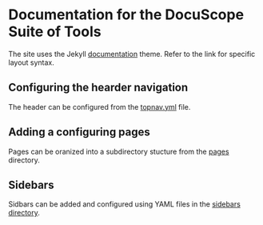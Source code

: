 # Documentation for the DocuScope Suite of Tools

The site uses the Jekyll [documentation](https://idratherbewriting.com/documentation-theme-jekyll/) theme. Refer to the link for specific layout syntax.

## Configuring the hearder navigation

The header can be configured from the [topnav.yml](https://github.com/docuscope/docuscope.github.io/blob/main/_data/topnav.yml) file.

## Adding a configuring pages

Pages can be oranized into a subdirectory stucture from the [pages](https://github.com/docuscope/docuscope.github.io/tree/main/pages) directory.

## Sidebars

Sidbars can be added and configured using YAML files in the [sidebars directory](https://github.com/docuscope/docuscope.github.io/tree/main/_data/sidebars).


